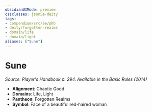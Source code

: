 ```yaml
---
obsidianUIMode: preview
cssclasses: json5e-deity
tags:
- compendium/src/5e/phb
- deity/forgotten-realms
- domain/life
- domain/light
aliases: ["Sune"]
---
```

# Sune
*Source: Player's Handbook p. 294. Available in the Basic Rules (2014)* 

- **Alignment**: Chaotic Good
- **Domains**: Life, Light
- **Pantheon**: Forgotten Realms
- **Symbol**: Face of a beautiful red-haired woman